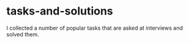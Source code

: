 # tasks-and-solutions
 I collected a number of popular tasks that are asked at interviews and solved them.
